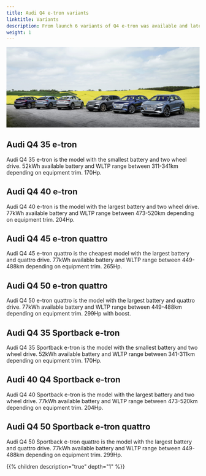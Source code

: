 ```yaml
---
title: Audi Q4 e-tron variants
linktitle: Variants
description: From launch 6 variants of Q4 e-tron was available and later more was added.
weight: 1
---
```




![Audi](variants1.jpg "Audi Q4 variants")

## Audi Q4 35 e-tron

Audi Q4 35 e-tron is the model with the smallest battery and two wheel drive. 52kWh available battery and WLTP range between 311-341km depending on equipment trim. 170Hp.

## Audi Q4 40 e-tron

Audi Q4 40 e-tron is the model with the largest battery and two wheel drive. 77kWh available battery and WLTP range between 473-520km depending on equipment trim. 204Hp.

## Audi Q4 45 e-tron quattro

Audi Q4 45 e-tron quattro is the cheapest model with the largest battery and quattro drive. 77kWh available battery and WLTP range between 449-488km depending on equipment trim. 265Hp.

## Audi Q4 50 e-tron quattro

Audi Q4 50 e-tron quattro is the model with the largest battery and quattro drive. 77kWh available battery and WLTP range between 449-488km depending on equipment trim. 299Hp with boost.

## Audi Q4 35 Sportback e-tron

Audi Q4 35 Sportback e-tron is the model with the smallest battery and two wheel drive. 52kWh available battery and WLTP range between 341-311km depending on equipment trim. 170Hp.

## Audi 40 Q4 Sportback e-tron

Audi Q4 40 Sportback e-tron is the model with the largest battery and two wheel drive. 77kWh available battery and WLTP range between 473-520km depending on equipment trim. 204Hp.

## Audi Q4 50 Sportback e-tron quattro

Audi Q4 50 Sportback e-tron quattro is the model with the largest battery and quattro drive. 77kWh available battery and WLTP range between 449-488km depending on equipment trim. 299Hp.


{{% children description="true" depth="1" %}}
